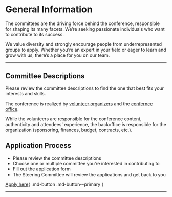 # General Information

The committees are the driving force behind the conference, responsible for shaping its many facets. We’re seeking
passionate individuals who want to contribute to its success.

We value diversity and strongly encourage people from underrepresented groups to apply. Whether you’re an expert in your
field or eager to learn and grow with us, there’s a place for you on our team.

---

## Committee Descriptions

Please review the committee descriptions to find the one that best fits your interests and skills.

The conference is realized by [volunteer organizers](index.md) and the [confernce office](../office/office.md).

While the volunteers are responsible for the conference content, authenticity and attendees' experience,
the backoffice is responsible for the organization (sponsoring, finances, budget, contracts, etc.).

## Application Process

* Please review the committee descriptions
* Choose one or multiple committee you’re interested in contributing to
* Fill out the application form
* The Steering Committee will review the applications and get back to you

[Apply here]({{config.extra.event.apply_url}}){ .md-button .md-button--primary }

---
